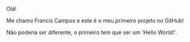 Olá!

Me chamo Francis Campos e este é o meu primeiro projeto no GitHub!

Não poderia ser diferente, o primeiro tem que ser um 'Hello World!'.